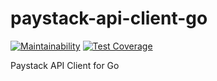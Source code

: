 # paystack-api-client-go

[![Maintainability](https://api.codeclimate.com/v1/badges/5769f0a6612892affe82/maintainability)](https://codeclimate.com/github/brokeyourbike/paystack-api-client-go/maintainability)
[![Test Coverage](https://api.codeclimate.com/v1/badges/5769f0a6612892affe82/test_coverage)](https://codeclimate.com/github/brokeyourbike/paystack-api-client-go/test_coverage)

Paystack API Client for Go
